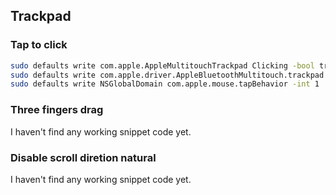 ## Trackpad

### Tap to click
```bash
sudo defaults write com.apple.AppleMultitouchTrackpad Clicking -bool true
sudo defaults write com.apple.driver.AppleBluetoothMultitouch.trackpad Clicking -bool true
sudo defaults write NSGlobalDomain com.apple.mouse.tapBehavior -int 1
```

### Three fingers drag
I haven't find any working snippet code yet.

### Disable scroll diretion natural
I haven't find any working snippet code yet.
